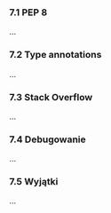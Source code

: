 ### 7.1 PEP 8
...

### 7.2 Type annotations
...

### 7.3 Stack Overflow
...

### 7.4 Debugowanie
...

### 7.5 Wyjątki
...

